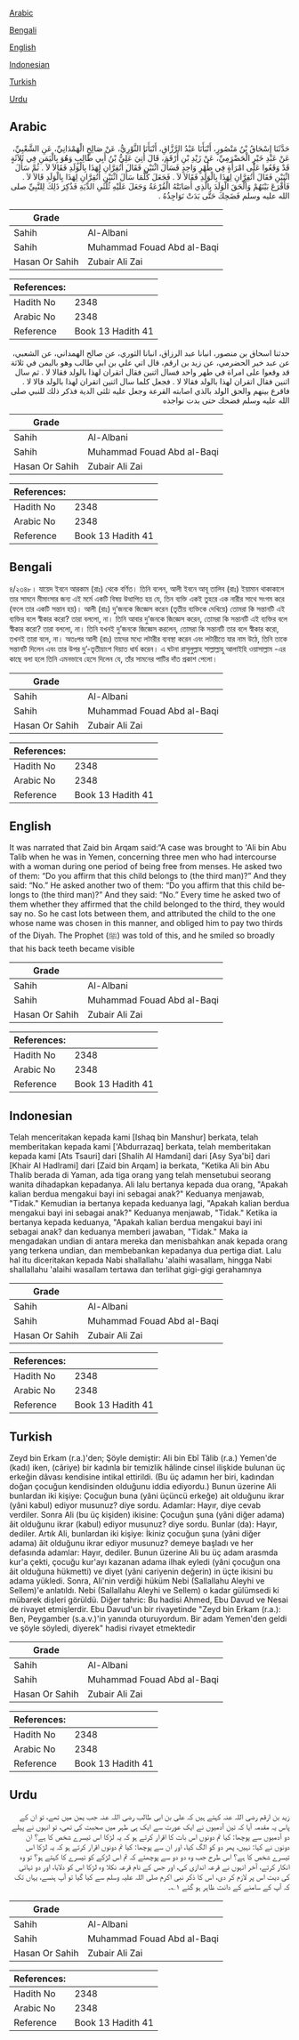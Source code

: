 [Arabic](#arabic)

[Bengali](#bengali)

[English](#english)

[Indonesian](#indonesian)

[Turkish](#turkish)

[Urdu](#urdu)

## Arabic


<div dir="rtl" lang="ar" style={{fontSize:'larger',backgroundColor:'#f8f9fa',padding:20}}>
حَدَّثَنَا إِسْحَاقُ بْنُ مَنْصُورٍ، أَنْبَأَنَا عَبْدُ الرَّزَّاقِ، أَنْبَأَنَا الثَّوْرِيُّ، عَنْ صَالِحٍ الْهَمْدَانِيِّ، عَنِ الشَّعْبِيِّ، عَنْ عَبْدِ خَيْرٍ الْحَضْرَمِيِّ، عَنْ زَيْدِ بْنِ أَرْقَمَ، قَالَ أُتِيَ عَلِيُّ بْنُ أَبِي طَالِبٍ وَهُوَ بِالْيَمَنِ فِي ثَلاَثَةٍ قَدْ وَقَعُوا عَلَى امْرَأَةٍ فِي طُهْرٍ وَاحِدٍ فَسَأَلَ اثْنَيْنِ فَقَالَ أَتُقِرَّانِ لِهَذَا بِالْوَلَدِ فَقَالاَ لاَ ‏.‏ ثُمَّ سَأَلَ اثْنَيْنِ فَقَالَ أَتُقِرَّانِ لِهَذَا بِالْوَلَدِ فَقَالاَ لاَ ‏.‏ فَجَعَلَ كُلَّمَا سَأَلَ اثْنَيْنِ أَتُقِرَّانِ لِهَذَا بِالْوَلَدِ قَالاَ لاَ ‏.‏ فَأَقْرَعَ بَيْنَهُمْ وَأَلْحَقَ الْوَلَدَ بِالَّذِي أَصَابَتْهُ الْقُرْعَةُ وَجَعَلَ عَلَيْهِ ثُلُثَىِ الدِّيَةِ فَذُكِرَ ذَلِكَ لِلنَّبِيِّ صلى الله عليه وسلم فَضَحِكَ حَتَّى بَدَتْ نَوَاجِذُهُ ‏.‏
</div>
<div style={{backgroundColor:'#f8f9fa',padding:20, marginBottom: 10}}><table> <thead> <tr> <th>Grade</th> <th></th> </tr> </thead> <tbody> <tr><td>Sahih</td><td>Al-Albani</td></tr><tr><td>Sahih</td><td>Muhammad Fouad Abd al-Baqi</td></tr><tr><td>Hasan Or Sahih</td><td>Zubair Ali Zai</td></tr></tbody></table><table> <thead> <tr> <th>References:</th> <th></th> </tr> </thead> <tbody><tr><td>Hadith No</td><td>2348</td></tr><tr><td>Arabic No</td><td>2348</td></tr><tr><td>Reference</td><td>Book 13 Hadith 41</td></tr></tbody></table></div>


<div dir="rtl" lang="ar" style={{fontSize:'larger',backgroundColor:'#f8f9fa',padding:20}}>
حدثنا اسحاق بن منصور، انبانا عبد الرزاق، انبانا الثوري، عن صالح الهمداني، عن الشعبي، عن عبد خير الحضرمي، عن زيد بن ارقم، قال اتي علي بن ابي طالب وهو باليمن في ثلاثة قد وقعوا على امراة في طهر واحد فسال اثنين فقال اتقران لهذا بالولد فقالا لا . ثم سال اثنين فقال اتقران لهذا بالولد فقالا لا . فجعل كلما سال اثنين اتقران لهذا بالولد قالا لا . فاقرع بينهم والحق الولد بالذي اصابته القرعة وجعل عليه ثلثى الدية فذكر ذلك للنبي صلى الله عليه وسلم فضحك حتى بدت نواجذه
</div>
<div style={{backgroundColor:'#f8f9fa',padding:20, marginBottom: 10}}><table> <thead> <tr> <th>Grade</th> <th></th> </tr> </thead> <tbody> <tr><td>Sahih</td><td>Al-Albani</td></tr><tr><td>Sahih</td><td>Muhammad Fouad Abd al-Baqi</td></tr><tr><td>Hasan Or Sahih</td><td>Zubair Ali Zai</td></tr></tbody></table><table> <thead> <tr> <th>References:</th> <th></th> </tr> </thead> <tbody><tr><td>Hadith No</td><td>2348</td></tr><tr><td>Arabic No</td><td>2348</td></tr><tr><td>Reference</td><td>Book 13 Hadith 41</td></tr></tbody></table></div>

## Bengali


<div dir="ltr" lang="bn" style={{fontSize:'larger',backgroundColor:'#f8f9fa',padding:20}}>
৪/২৩৪৮। যায়েদ ইবনে আরকাম (রাঃ) থেকে বর্ণিত। তিনি বলেন, আলী ইবনে আবূ তালিব (রাঃ) ইয়ামান থাকাকালে তার সামনে মীমাংসার জন্য এই মর্মে একটি বিষয় উত্থাপিত হয় যে, তিন ব্যক্তি একই তুহরে এক নারীর সাথে সংগম করে (ফলে তার একটি সন্তান হয়)। আলী (রাঃ) দু’জনকে জিজ্ঞেস করেন (তৃতীয় ব্যক্তিকে দেখিয়ে) তোমরা কি সন্তানটি এই ব্যক্তির বলে স্বীকার করো? তারা বললো, না। তিনি আবার দু’জনকে জিজ্ঞেস করেন, তোমরা কি সন্তানটি এই ব্যক্তির বলে স্বীকার করো? তারা বললো, না। তিনি যখনই দু’জনকে জিজ্ঞেস করলেন, তোমরা কি সন্তানটি তার বলে স্বীকার করো, তখনই তারা বলে, না। অতঃপর আলী (রাঃ) তাদের মধ্যে লটারীর ব্যবস্থা করেন এবং লটারীতে যার নাম উঠে, তিনি তাকে সন্তানটি দিলেন এবং তার উপর দু’-তৃতীয়াংশ দিয়াত ধার্য করেন। এ ঘটনা রাসূলুল্লাহ সাল্লাল্লাহু আলাইহি ওয়াসাল্লাম -এর কাছে বলা হলে তিনি এমনভাবে হেসে দিলেন যে, তাঁর সামনের পাটির দাঁত প্রকাশ পেলো।
</div>
<div style={{backgroundColor:'#f8f9fa',padding:20, marginBottom: 10}}><table> <thead> <tr> <th>Grade</th> <th></th> </tr> </thead> <tbody> <tr><td>Sahih</td><td>Al-Albani</td></tr><tr><td>Sahih</td><td>Muhammad Fouad Abd al-Baqi</td></tr><tr><td>Hasan Or Sahih</td><td>Zubair Ali Zai</td></tr></tbody></table><table> <thead> <tr> <th>References:</th> <th></th> </tr> </thead> <tbody><tr><td>Hadith No</td><td>2348</td></tr><tr><td>Arabic No</td><td>2348</td></tr><tr><td>Reference</td><td>Book 13 Hadith 41</td></tr></tbody></table></div>

## English


<div dir="ltr" lang="en" style={{fontSize:'larger',backgroundColor:'#f8f9fa',padding:20}}>
It was narrated that Zaid bin Arqam said:“A case was brought to 'Ali bin Abu Talib when he was in Yemen, concerning three men who had intercourse with a woman during one period of being free from menses. He asked two of them: “Do you affirm that this child belongs to (the third man)?” And they said: “No.” He asked another two of them: “Do you affirm that this child belongs to (the third man)?” And they said: “No.” Every time he asked two of them whether they affirmed that the child belonged to the third, they would say no. So he cast lots between them, and attributed the child to the one whose name was chosen in this manner, and obliged him to pay two thirds of the Diyah. The Prophet (ﷺ) was told of this, and he smiled so broadly that his back teeth became visible
</div>
<div style={{backgroundColor:'#f8f9fa',padding:20, marginBottom: 10}}><table> <thead> <tr> <th>Grade</th> <th></th> </tr> </thead> <tbody> <tr><td>Sahih</td><td>Al-Albani</td></tr><tr><td>Sahih</td><td>Muhammad Fouad Abd al-Baqi</td></tr><tr><td>Hasan Or Sahih</td><td>Zubair Ali Zai</td></tr></tbody></table><table> <thead> <tr> <th>References:</th> <th></th> </tr> </thead> <tbody><tr><td>Hadith No</td><td>2348</td></tr><tr><td>Arabic No</td><td>2348</td></tr><tr><td>Reference</td><td>Book 13 Hadith 41</td></tr></tbody></table></div>

## Indonesian


<div dir="ltr" lang="id" style={{fontSize:'larger',backgroundColor:'#f8f9fa',padding:20}}>
Telah menceritakan kepada kami [Ishaq bin Manshur] berkata, telah memberitakan kepada kami ['Abdurrazaq] berkata, telah memberitakan kepada kami [Ats Tsauri] dari [Shalih Al Hamdani] dari [Asy Sya'bi] dari [Khair Al Hadlrami] dari [Zaid bin Arqam] ia berkata, "Ketika Ali bin Abu Thalib berada di Yaman, ada tiga orang yang telah mensetubui seorang wanita dihadapkan kepadanya. Ali lalu bertanya kepada dua orang, "Apakah kalian berdua mengakui bayi ini sebagai anak?" Keduanya menjawab, "Tidak." Kemudian ia bertanya kepada keduanya lagi, "Apakah kalian berdua mengakui bayi ini sebagai anak?" Keduanya menjawab, "Tidak." Ketika ia bertanya kepada keduanya, "Apakah kalian berdua mengakui bayi ini sebagai anak? dan keduanya memberi jawaban, "Tidak." Maka ia mengadakan undian di antara mereka dan menisbahkan anak kepada orang yang terkena undian, dan membebankan kepadanya dua pertiga diat. Lalu hal itu diceritakan kepada Nabi shallallahu 'alaihi wasallam, hingga Nabi shallallahu 'alaihi wasallam tertawa dan terlihat gigi-gigi gerahamnya
</div>
<div style={{backgroundColor:'#f8f9fa',padding:20, marginBottom: 10}}><table> <thead> <tr> <th>Grade</th> <th></th> </tr> </thead> <tbody> <tr><td>Sahih</td><td>Al-Albani</td></tr><tr><td>Sahih</td><td>Muhammad Fouad Abd al-Baqi</td></tr><tr><td>Hasan Or Sahih</td><td>Zubair Ali Zai</td></tr></tbody></table><table> <thead> <tr> <th>References:</th> <th></th> </tr> </thead> <tbody><tr><td>Hadith No</td><td>2348</td></tr><tr><td>Arabic No</td><td>2348</td></tr><tr><td>Reference</td><td>Book 13 Hadith 41</td></tr></tbody></table></div>

## Turkish


<div dir="ltr" lang="tr" style={{fontSize:'larger',backgroundColor:'#f8f9fa',padding:20}}>
Zeyd bin Erkam (r.a.)'den; Şöyle demiştir: Ali bin Ebî Tâlib (r.a.) Yemen'de (kadı) iken, (câriye) bir kadınla bir temizlik hâlinde cinsel ilişkide bulunan üç erkeğin dâvası kendisine intikal ettirildi. (Bu üç adamın her biri, kadından doğan çocuğun kendisinden olduğunu iddia ediyordu.) Bunun üzerine Ali bunlardan iki kişiye: Çocuğun buna (yâni üçüncü erkeğe) ait olduğunu ikrar (yâni kabul) ediyor musunuz? diye sordu. Adamlar: Hayır, diye cevab verdiler. Sonra Ali (bu üç kişiden) ikisine: Çocuğun şuna (yâni diğer adama) âit olduğunu ikrar (kabul) ediyor musunuz? diye sordu. Bunlar (da): Hayır, dediler. Artık Ali, bunlardan iki kişiye: İkiniz çocuğun şuna (yâni diğer adama) âit olduğunu ikrar ediyor musunuz? demeye başladı ve her defasında adamlar: Hayır, dediler. Bunun üzerine Ali bu üç adam arasmda kur'a çekti, çocuğu kur'ayı kazanan adama ilhak eyledi (yâni çocuğun ona âit olduğuna hükmetti) ve diyet (yâni cariyenin değerin) in üçte ikisini bu adama yükledi. Sonra, Ali'nin verdiği hüküm Nebi (Sallallahu Aleyhi ve Sellem)'e anlatıldı. Nebi (Sallallahu Aleyhi ve Sellem) o kadar gülümsedi ki mübarek dişleri görüldü. Diğer tahric: Bu hadisi Ahmed, Ebu Davud ve Nesai de rivayet etmişlerdir. Ebu Davud'un bir rivayetinde "Zeyd bin Erkam (r.a.): Ben, Peygamber (s.a.v.)'in yanında oturuyordum. Bir adam Yemen'den geldi ve şöyle söyledi, diyerek" hadisi rivayet etmektedir
</div>
<div style={{backgroundColor:'#f8f9fa',padding:20, marginBottom: 10}}><table> <thead> <tr> <th>Grade</th> <th></th> </tr> </thead> <tbody> <tr><td>Sahih</td><td>Al-Albani</td></tr><tr><td>Sahih</td><td>Muhammad Fouad Abd al-Baqi</td></tr><tr><td>Hasan Or Sahih</td><td>Zubair Ali Zai</td></tr></tbody></table><table> <thead> <tr> <th>References:</th> <th></th> </tr> </thead> <tbody><tr><td>Hadith No</td><td>2348</td></tr><tr><td>Arabic No</td><td>2348</td></tr><tr><td>Reference</td><td>Book 13 Hadith 41</td></tr></tbody></table></div>

## Urdu


<div dir="rtl" lang="ur" style={{fontSize:'larger',backgroundColor:'#f8f9fa',padding:20}}>
زید بن ارقم رضی اللہ عنہ کہتے ہیں کہ علی بن ابی طالب رضی اللہ عنہ جب یمن میں تھے، تو ان کے پاس یہ مقدمہ آیا کہ تین آدمیوں نے ایک عورت سے ایک ہی طہر میں صحبت کی تھی، تو انہوں نے پہلے دو آدمیوں سے پوچھا: کیا تم دونوں اس بات کا اقرار کرتے ہو کہ یہ لڑکا اس تیسرے شخص کا ہے؟ ان دونوں نے کہا: نہیں، پھر دو کو الگ کیا، اور ان سے پوچھا: کیا تم دونوں اقرار کرتے ہو کہ یہ لڑکا اس تیسرے شخص کا ہے؟ اس طرح جب وہ دو دو سے پوچھتے کہ تم اس لڑکے کو تیسرے کا کہتے ہو؟ تو وہ انکار کرتے، آخر انہوں نے قرعہ اندازی کی، اور جس کے نام قرعہ نکلا وہ لڑکا اس کو دلایا، اور دو تہائی کی دیت اس پر لازم کر دی، اس کا ذکر نبی اکرم صلی اللہ علیہ وسلم سے کیا گیا تو آپ ہنسے، یہاں تک کہ آپ کے سامنے کے دانت ظاہر ہو گئے ۱؎۔
</div>
<div style={{backgroundColor:'#f8f9fa',padding:20, marginBottom: 10}}><table> <thead> <tr> <th>Grade</th> <th></th> </tr> </thead> <tbody> <tr><td>Sahih</td><td>Al-Albani</td></tr><tr><td>Sahih</td><td>Muhammad Fouad Abd al-Baqi</td></tr><tr><td>Hasan Or Sahih</td><td>Zubair Ali Zai</td></tr></tbody></table><table> <thead> <tr> <th>References:</th> <th></th> </tr> </thead> <tbody><tr><td>Hadith No</td><td>2348</td></tr><tr><td>Arabic No</td><td>2348</td></tr><tr><td>Reference</td><td>Book 13 Hadith 41</td></tr></tbody></table></div>